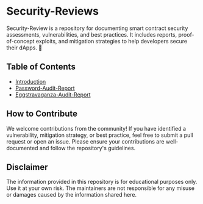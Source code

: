 # Security-Reviews
Security-Review is a repository for documenting smart contract security assessments, vulnerabilities, and best practices. It includes reports, proof-of-concept exploits, and mitigation strategies to help developers secure their dApps. 🚀

## Table of Contents

- [Introduction](#security-reviews)
- [Password-Audit-Report](#password-audit-report)
- [Eggstravaganza-Audit-Report](#eggstravaganza-audit-report)

## How to Contribute

We welcome contributions from the community! If you have identified a vulnerability, mitigation strategy, or best practice, feel free to submit a pull request or open an issue. Please ensure your contributions are well-documented and follow the repository's guidelines.

## Disclaimer

The information provided in this repository is for educational purposes only. Use it at your own risk. The maintainers are not responsible for any misuse or damages caused by the information shared here.




